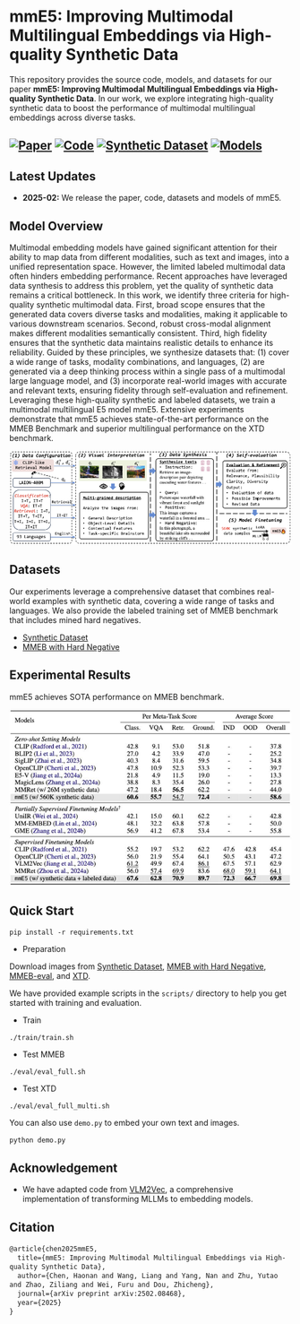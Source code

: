 # mmE5: Improving Multimodal Multilingual Embeddings via High-quality Synthetic Data

This repository provides the source code, models, and datasets for our paper **mmE5: Improving Multimodal Multilingual Embeddings via High-quality Synthetic Data**. In our work, we explore integrating high-quality synthetic data to boost the performance of multimodal multilingual embeddings across diverse tasks.

[![Paper](https://img.shields.io/badge/-Paper-black?style=flat&logo=arxiv)](https://arxiv.org/abs/2502.08468)
[![Code](https://img.shields.io/badge/-Code-green?style=flat&logo=github)](https://github.com/haon-chen/mmE5)
[![Synthetic Dataset](https://img.shields.io/badge/-Dataset-red?style=flat)](https://huggingface.co/datasets/Haon-Chen/mmE5-synthetic)
[![Models](https://img.shields.io/badge/-Models-red?style=flat)](https://huggingface.co/Haon-Chen/mmE5-MMEB-hardneg)
---

## Latest Updates
- **2025-02:** We release the paper, code, datasets and models of mmE5.

## Model Overview
Multimodal embedding models have gained significant attention for their ability to map data from different modalities, such as text and images, into a unified representation space. However, the limited labeled multimodal data often hinders embedding performance. Recent approaches have leveraged data synthesis to address this problem, yet the quality of synthetic data remains a critical bottleneck. In this work, we identify three criteria for high-quality synthetic multimodal data. First, broad scope ensures that the generated data covers diverse tasks and modalities, making it applicable to various downstream scenarios. Second, robust cross-modal alignment makes different modalities semantically consistent. Third, high fidelity ensures that the synthetic data maintains realistic details to enhance its reliability. Guided by these principles, we synthesize datasets that: (1) cover a wide range of tasks, modality combinations, and languages, (2) are generated via a deep thinking process within a single pass of a multimodal large language model, and (3) incorporate real-world images with accurate and relevant texts, ensuring fidelity through self-evaluation and refinement. Leveraging these high-quality synthetic and labeled datasets, we train a multimodal multilingual E5 model mmE5.  Extensive experiments demonstrate that mmE5 achieves state-of-the-art performance on the MMEB Benchmark and superior multilingual performance on the XTD benchmark.

<img width="1432" alt="mmE5 Architecture Diagram" src="figures/model_architecture.jpg">

## Datasets
Our experiments leverage a comprehensive dataset that combines real-world examples with synthetic data, covering a wide range of tasks and languages. We also provide the labeled training set of MMEB benchmark that includes mined hard negatives.
- [Synthetic Dataset](https://huggingface.co/datasets/Haon-Chen/mmE5-synthetic)
- [MMEB with Hard Negative](https://huggingface.co/datasets/Haon-Chen/mmE5-MMEB-hardneg)

## Experimental Results
mmE5 achieves SOTA performance on MMEB benchmark.

<img alt="Experimental Results" src="figures/exp_result.jpg">

## Quick Start

```
pip install -r requirements.txt
```

- Preparation

Download images from [Synthetic Dataset](https://huggingface.co/datasets/Haon-Chen/mmE5-synthetic), [MMEB with Hard Negative](https://huggingface.co/datasets/Haon-Chen/mmE5-MMEB-hardneg), [MMEB-eval](https://huggingface.co/datasets/TIGER-Lab/MMEB-eval), and [XTD](https://huggingface.co/datasets/Haon-Chen/XTD-10).

We have provided example scripts in the `scripts/` directory to help you get started with training and evaluation.
- Train
```
./train/train.sh
```
- Test MMEB
```
./eval/eval_full.sh
```
- Test XTD
```
./eval/eval_full_multi.sh
```

You can also use `demo.py` to embed your own text and images.
```
python demo.py
```

## Acknowledgement
- We have adapted code from [VLM2Vec](https://github.com/TIGER-AI-Lab/VLM2Vec), a comprehensive implementation of transforming MLLMs to embedding models.


## Citation
```
@article{chen2025mmE5,
  title={mmE5: Improving Multimodal Multilingual Embeddings via High-quality Synthetic Data},
  author={Chen, Haonan and Wang, Liang and Yang, Nan and Zhu, Yutao and Zhao, Ziliang and Wei, Furu and Dou, Zhicheng},
  journal={arXiv preprint arXiv:2502.08468},
  year={2025}
}
```
